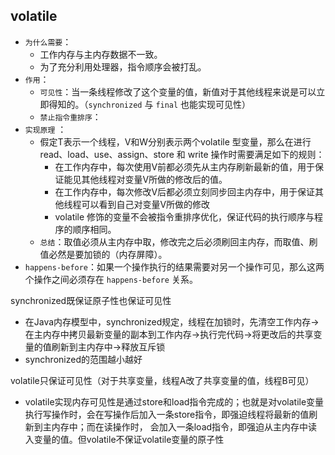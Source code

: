 ## volatile

- `为什么需要`：
    - 工作内存与主内存数据不一致。
    - 为了充分利用处理器，指令顺序会被打乱。
- `作用`：
    - `可见性`：当一条线程修改了这个变量的值，新值对于其他线程来说是可以立即得知的。（`synchronized` 与 `final` 也能实现可见性）
    - `禁止指令重排序`：
- `实现原理` ：
    - 假定T表示一个线程，V和W分别表示两个volatile 型变量，那么在进行 read、load、use、assign、store 和 write 操作时需要满足如下的规则：
        - 在工作内存中，每次使用V前都必须先从主内存刷新最新的值，用于保证能见其他线程对变量V所做的修改后的值。
        - 在工作内存中，每次修改V后都必须立刻同步回主内存中，用于保证其他线程可以看到自己对变量V所做的修改
        - volatile 修饰的变量不会被指令重排序优化，保证代码的执行顺序与程序的顺序相同。
     - `总结`：取值必须从主内存中取，修改完之后必须刷回主内存，而取值、刷值必然是要加锁的（内存屏障）。
- `happens-before`：如果一个操作执⾏的结果需要对另一个操作可⻅，那么这两个操作之间必须存在 `happens-before` 关系。


synchronized既保证原子性也保证可见性
- 在Java内存模型中，synchronized规定，线程在加锁时，先清空工作内存->在主内存中拷贝最新变量的副本到工作内存->执行完代码->将更改后的共享变量的值刷新到主内存中->释放互斥锁
- synchronized的范围越小越好

volatile只保证可见性（对于共享变量，线程A改了共享变量的值，线程B可见）
- volatile实现内存可见性是通过store和load指令完成的；也就是对volatile变量执行写操作时，会在写操作后加入一条store指令，即强迫线程将最新的值刷新到主内存中；而在读操作时，
会加入一条load指令，即强迫从主内存中读入变量的值。但volatile不保证volatile变量的原子性
 